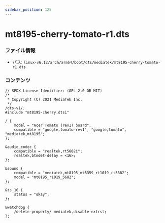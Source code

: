 ```yaml
---
sidebar_position: 125
---
```

# mt8195-cherry-tomato-r1.dts

### ファイル情報

- パス: `linux-v6.12/arch/arm64/boot/dts/mediatek/mt8195-cherry-tomato-r1.dts`

### コンテンツ

```dts
// SPDX-License-Identifier: (GPL-2.0 OR MIT)
/*
 * Copyright (C) 2021 MediaTek Inc.
 */
/dts-v1/;
#include "mt8195-cherry.dtsi"

/ {
	model = "Acer Tomato (rev1) board";
	compatible = "google,tomato-rev1", "google,tomato", "mediatek,mt8195";
};

&audio_codec {
	compatible = "realtek,rt5682i";
	realtek,btndet-delay = <16>;
};

&sound {
	compatible = "mediatek,mt8195_mt6359_rt1019_rt5682";
	model = "mt8195_r1019_5682";
};

&ts_10 {
	status = "okay";
};

&watchdog {
	/delete-property/ mediatek,disable-extrst;
};

```
